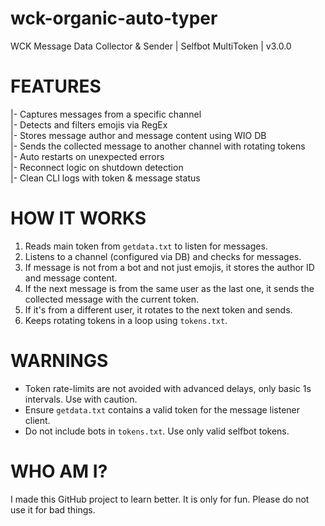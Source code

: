 # wck-organic-auto-typer
WCK Message Data Collector & Sender | Selfbot MultiToken | v3.0.0

# FEATURES
|- Captures messages from a specific channel  
|- Detects and filters emojis via RegEx  
|- Stores message author and message content using WIO DB  
|- Sends the collected message to another channel with rotating tokens  
|- Auto restarts on unexpected errors  
|- Reconnect logic on shutdown detection  
|- Clean CLI logs with token & message status  

# HOW IT WORKS
1. Reads main token from `getdata.txt` to listen for messages.  
2. Listens to a channel (configured via DB) and checks for messages.  
3. If message is not from a bot and not just emojis, it stores the author ID and message content.  
4. If the next message is from the same user as the last one, it sends the collected message with the current token.  
5. If it's from a different user, it rotates to the next token and sends.  
6. Keeps rotating tokens in a loop using `tokens.txt`.

# WARNINGS
- Token rate-limits are not avoided with advanced delays, only basic 1s intervals. Use with caution.  
- Ensure `getdata.txt` contains a valid token for the message listener client.  
- Do not include bots in `tokens.txt`. Use only valid selfbot tokens.

# WHO AM I?
I made this GitHub project to learn better. It is only for fun. Please do not use it for bad things.
